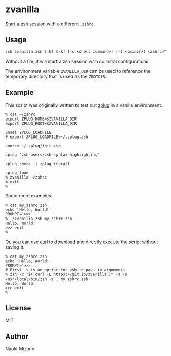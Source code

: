 # zvanilla

Start a zsh session with a different `.zshrc`.

## Usage

```
zsh zvanilla.zsh [-h] [-k] [-s <shell command>] [-t <tmpdir>] <zshrc>"
```

Without a file, it will start a zsh session with no initial configurations.

The environment variable `ZVANILLA_DIR` can be used to reference the temporary
directory that is used as the `ZDOTDIR`.

## Example

This script was originally written to test out
[zplug](https://github.com/b4b4r07/zplug) in a vanilla environment.

```console
% cat ~/zshrc
export ZPLUG_HOME=$ZVANILLA_DIR
export ZPLUG_ROOT=$ZVANILLA_DIR

unset ZPLUG_LOADFILE
# export ZPLUG_LOADFILE=~/.zplug.zsh

source ~/.zplug/init.zsh

zplug 'zsh-users/zsh-syntax-highlighting'

zplug check || zplug install

zplug load
% zvanilla ~/zshrc
% exit
%
```

Some more examples.

```console
% cat my_zshrc.zsh
echo 'Hello, World!'
PROMPT='>>> '
% ./zvanilla.zsh my_zshrc.zsh
Hello, World!
>>> exit
%
```

Or, you can use [curl](https://curl.haxx.se/) to download and directly execute
the script without saving it.

```console
% cat my_zshrc.zsh
echo 'Hello, World!'
PROMPT='>>> '
# First -s is an option for zsh to pass in arguments
% zsh -c "$( curl -L https://git.io/zvanilla )" -s -s /usr/local/bin/zsh -t . my_zshrc.zsh
Hello, World!
>>> exit
%
```

## License
MIT

## Author
Naoki Mizuno
